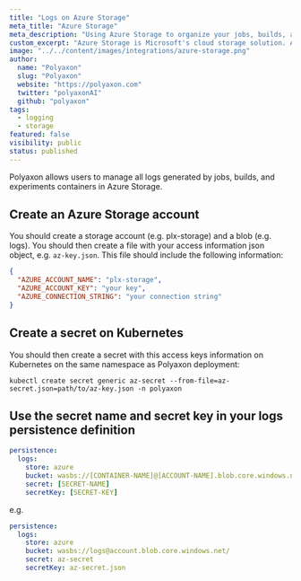 ```yaml
---
title: "Logs on Azure Storage"
meta_title: "Azure Storage"
meta_description: "Using Azure Storage to organize your jobs, builds, and experiment logs. Polyaxon allows users to manage all logs generated by jobs, builds, and experiments containers in Azure Storage."
custom_excerpt: "Azure Storage is Microsoft's cloud storage solution. Azure Storage provides storage for data objects that is highly available, secure, durable, massively scalable cloud storage solution."
image: "../../content/images/integrations/azure-storage.png"
author:
  name: "Polyaxon"
  slug: "Polyaxon"
  website: "https://polyaxon.com"
  twitter: "polyaxonAI"
  github: "polyaxon"
tags: 
  - logging
  - storage
featured: false
visibility: public
status: published
---
```


Polyaxon allows users to manage all logs generated by jobs, builds, and experiments containers in Azure Storage.

## Create an Azure Storage account

You should create a storage account (e.g. plx-storage) and a blob (e.g. logs). 
You should then create a file with your access information json object, e.g. `az-key.json`. 
This file should include the following information:

```json
{ 
  "AZURE_ACCOUNT_NAME": "plx-storage",
  "AZURE_ACCOUNT_KEY": "your key",
  "AZURE_CONNECTION_STRING": "your connection string"
}
```

## Create a secret on Kubernetes

You should then create a secret with this access keys information on Kubernetes on the same namespace as Polyaxon deployment:

`kubectl create secret generic az-secret --from-file=az-secret.json=path/to/az-key.json -n polyaxon`

## Use the secret name and secret key in your logs persistence definition

```yaml
persistence:
  logs:
    store: azure
    bucket: wasbs://[CONTAINER-NAME]@[ACCOUNT-NAME].blob.core.windows.net/
    secret: [SECRET-NAME]
    secretKey: [SECRET-KEY]
```

e.g.

```yaml
persistence:
  logs:
    store: azure
    bucket: wasbs://logs@account.blob.core.windows.net/
    secret: az-secret
    secretKey: az-secret.json
```
